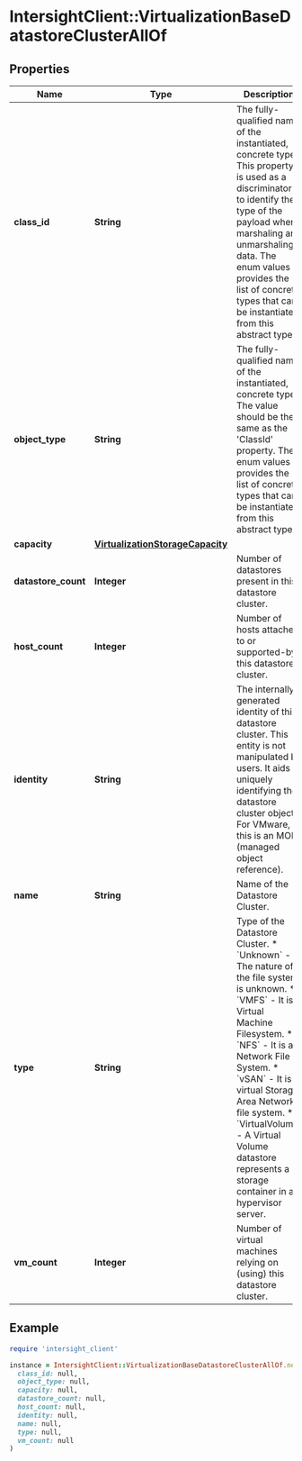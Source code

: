 # IntersightClient::VirtualizationBaseDatastoreClusterAllOf

## Properties

| Name | Type | Description | Notes |
| ---- | ---- | ----------- | ----- |
| **class_id** | **String** | The fully-qualified name of the instantiated, concrete type. This property is used as a discriminator to identify the type of the payload when marshaling and unmarshaling data. The enum values provides the list of concrete types that can be instantiated from this abstract type. | [default to &#39;virtualization.VmwareDatastoreCluster&#39;] |
| **object_type** | **String** | The fully-qualified name of the instantiated, concrete type. The value should be the same as the &#39;ClassId&#39; property. The enum values provides the list of concrete types that can be instantiated from this abstract type. | [default to &#39;virtualization.VmwareDatastoreCluster&#39;] |
| **capacity** | [**VirtualizationStorageCapacity**](VirtualizationStorageCapacity.md) |  | [optional] |
| **datastore_count** | **Integer** | Number of datastores present in this datastore cluster. | [optional] |
| **host_count** | **Integer** | Number of hosts attached to or supported-by this datastore cluster. | [optional] |
| **identity** | **String** | The internally generated identity of this datastore cluster. This entity is not manipulated by users. It aids in uniquely identifying the datastore cluster object. For VMware, this is an MOR (managed object reference). | [optional] |
| **name** | **String** | Name of the Datastore Cluster. | [optional] |
| **type** | **String** | Type of the Datastore Cluster. * &#x60;Unknown&#x60; - The nature of the file system is unknown. * &#x60;VMFS&#x60; - It is a Virtual Machine Filesystem. * &#x60;NFS&#x60; - It is a Network File System. * &#x60;vSAN&#x60; - It is a virtual Storage Area Network file system. * &#x60;VirtualVolume&#x60; - A Virtual Volume datastore represents a storage container in a hypervisor server. | [optional][default to &#39;Unknown&#39;] |
| **vm_count** | **Integer** | Number of virtual machines relying on (using) this datastore cluster. | [optional] |

## Example

```ruby
require 'intersight_client'

instance = IntersightClient::VirtualizationBaseDatastoreClusterAllOf.new(
  class_id: null,
  object_type: null,
  capacity: null,
  datastore_count: null,
  host_count: null,
  identity: null,
  name: null,
  type: null,
  vm_count: null
)
```

